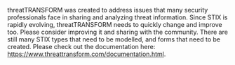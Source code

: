 
threatTRANSFORM was created to address issues that many security professionals face in sharing and analyzing threat information. Since STIX is rapidly evolving, threatTRANSFORM needs to quickly change and improve too. Please consider improving it and sharing with the community. There are still many STIX types that need to be modelled, and forms that need to be created. Please check out the documentation here: https://www.threattransform.com/documentation.html.
